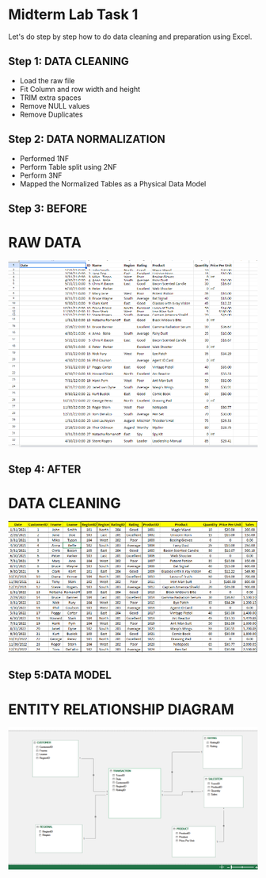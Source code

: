 
# Midterm Lab Task 1
Let's do step by step how to do data cleaning and preparation using Excel.

## Step 1: DATA CLEANING
- Load the raw file
- Fit Column and row width and height
- TRIM extra spaces
- Remove NULL values
- Remove Duplicates
## Step 2: DATA NORMALIZATION
- Performed 1NF
- Perform Table split using 2NF
- Perform 3NF
- Mapped the Normalized Tables as a Physical Data Model
## Step 3: BEFORE
# RAW DATA
![screenshot](/Midterm%20Task%201/Images/DataRAW.png)
## Step 4: AFTER
# DATA CLEANING
![screenshot](/Midterm%20Task%201/Images/Data%20Cleaning.png)
## Step 5:DATA MODEL
 # ENTITY RELATIONSHIP DIAGRAM
![screenshot](/Midterm%20Task%201/Images/ERD.ss.png)
